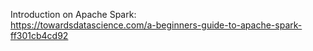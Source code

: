 Introduction on Apache Spark: \
https://towardsdatascience.com/a-beginners-guide-to-apache-spark-ff301cb4cd92
